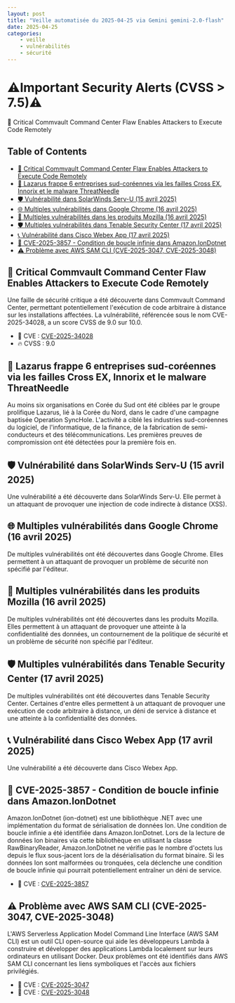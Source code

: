 ```yaml
---
layout: post
title: "Veille automatisée du 2025-04-25 via Gemini gemini-2.0-flash"
date: 2025-04-25
categories:
    - veille
    - vulnérabilités
    - sécurité
---
```


# ⚠️Important Security Alerts (CVSS > 7.5)⚠️
🚨 Critical Commvault Command Center Flaw Enables Attackers to Execute Code Remotely

## Table of Contents
*   [🚨 Critical Commvault Command Center Flaw Enables Attackers to Execute Code Remotely](#critical-commvault-command-center-flaw-enables-attackers-to-execute-code-remotely)
*   [📢 Lazarus frappe 6 entreprises sud-coréennes via les failles Cross EX, Innorix et le malware ThreatNeedle](#lazarus-frappe-6-entreprises-sud-coréennes-via-les-failles-cross-ex-innorix-et-le-malware-threatneedle)
*   [🛡️ Vulnérabilité dans SolarWinds Serv-U (15 avril 2025)](#vulnérabilité-dans-solarwinds-serv-u-15-avril-2025)
*   [🌐 Multiples vulnérabilités dans Google Chrome (16 avril 2025)](#multiples-vulnérabilités-dans-google-chrome-16-avril-2025)
*   [🔐 Multiples vulnérabilités dans les produits Mozilla (16 avril 2025)](#multiples-vulnérabilités-dans-les-produits-mozilla-16-avril-2025)
*   [🛡️ Multiples vulnérabilités dans Tenable Security Center (17 avril 2025)](#multiples-vulnérabilités-dans-tenable-security-center-17-avril-2025)
*   [📞 Vulnérabilité dans Cisco Webex App (17 avril 2025)](#vulnérabilité-dans-cisco-webex-app-17-avril-2025)
*   [🐛 CVE-2025-3857 - Condition de boucle infinie dans Amazon.IonDotnet](#cve-2025-3857---condition-de-boucle-infinie-dans-amazoniondotnet)
*   [⚠️ Problème avec AWS SAM CLI (CVE-2025-3047, CVE-2025-3048)](#problème-avec-aws-sam-cli-cve-2025-3047-cve-2025-3048)

## 🚨 Critical Commvault Command Center Flaw Enables Attackers to Execute Code Remotely
Une faille de sécurité critique a été découverte dans Commvault Command Center, permettant potentiellement l'exécution de code arbitraire à distance sur les installations affectées. La vulnérabilité, référencée sous le nom CVE-2025-34028, a un score CVSS de 9.0 sur 10.0.

*   🐛 CVE : [CVE-2025-34028](https://www.cve.org/CVERecord?id=CVE-2025-34028)
*   🔥 CVSS : 9.0

## 📢 Lazarus frappe 6 entreprises sud-coréennes via les failles Cross EX, Innorix et le malware ThreatNeedle
Au moins six organisations en Corée du Sud ont été ciblées par le groupe prolifique Lazarus, lié à la Corée du Nord, dans le cadre d'une campagne baptisée Operation SyncHole. L'activité a ciblé les industries sud-coréennes du logiciel, de l'informatique, de la finance, de la fabrication de semi-conducteurs et des télécommunications. Les premières preuves de compromission ont été détectées pour la première fois en.

## 🛡️ Vulnérabilité dans SolarWinds Serv-U (15 avril 2025)
Une vulnérabilité a été découverte dans SolarWinds Serv-U. Elle permet à un attaquant de provoquer une injection de code indirecte à distance (XSS).

## 🌐 Multiples vulnérabilités dans Google Chrome (16 avril 2025)
De multiples vulnérabilités ont été découvertes dans Google Chrome. Elles permettent à un attaquant de provoquer un problème de sécurité non spécifié par l'éditeur.

## 🔐 Multiples vulnérabilités dans les produits Mozilla (16 avril 2025)
De multiples vulnérabilités ont été découvertes dans les produits Mozilla. Elles permettent à un attaquant de provoquer une atteinte à la confidentialité des données, un contournement de la politique de sécurité et un problème de sécurité non spécifié par l'éditeur.

## 🛡️ Multiples vulnérabilités dans Tenable Security Center (17 avril 2025)
De multiples vulnérabilités ont été découvertes dans Tenable Security Center. Certaines d'entre elles permettent à un attaquant de provoquer une exécution de code arbitraire à distance, un déni de service à distance et une atteinte à la confidentialité des données.

## 📞 Vulnérabilité dans Cisco Webex App (17 avril 2025)
Une vulnérabilité a été découverte dans Cisco Webex App.

## 🐛 CVE-2025-3857 - Condition de boucle infinie dans Amazon.IonDotnet
Amazon.IonDotnet (ion-dotnet) est une bibliothèque .NET avec une implémentation du format de sérialisation de données Ion. Une condition de boucle infinie a été identifiée dans Amazon.IonDotnet. Lors de la lecture de données Ion binaires via cette bibliothèque en utilisant la classe RawBinaryReader, Amazon.IonDotnet ne vérifie pas le nombre d'octets lus depuis le flux sous-jacent lors de la désérialisation du format binaire. Si les données Ion sont malformées ou tronquées, cela déclenche une condition de boucle infinie qui pourrait potentiellement entraîner un déni de service.

*   🐛 CVE : [CVE-2025-3857](https://www.cve.org/CVERecord?id=CVE-2025-3857)

## ⚠️ Problème avec AWS SAM CLI (CVE-2025-3047, CVE-2025-3048)
L'AWS Serverless Application Model Command Line Interface (AWS SAM CLI) est un outil CLI open-source qui aide les développeurs Lambda à construire et développer des applications Lambda localement sur leurs ordinateurs en utilisant Docker. Deux problèmes ont été identifiés dans AWS SAM CLI concernant les liens symboliques et l'accès aux fichiers privilégiés.

*   🐛 CVE : [CVE-2025-3047](https://www.cve.org/CVERecord?id=CVE-2025-3047)
*   🐛 CVE : [CVE-2025-3048](https://www.cve.org/CVERecord?id=CVE-2025-3048)
